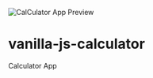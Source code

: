 ![CalCulator App Preview](https://user-images.githubusercontent.com/46385323/92767522-e07f2500-f39f-11ea-8746-4e4a943464c0.JPG)

# vanilla-js-calculator
Calculator App
